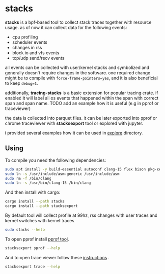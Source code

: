 # stacks

**stacks** is a bpf-based tool to collect stack traces together with resource usage.
as of now it can collect data for the following events:
- cpu profiling
- scheduler events
- changes in rss
- block io and vfs events
- tcp/udp send/recv events
  
all events can be collected with user/kernel stacks and symbolized and generally doesn't require changes in the software.
one required change might be to compile with `force-frame-pointers=yes`, and it is also beneficial to keep `debug=1`.

additionally, **tracing-stacks** is a basic extension for popular tracing crate.
if enabled it will label all os events that happened within the span with correct span and span name.
TODO add an example how it is useful (e.g in pprof or traceviewer) 

the data is collected into parquet files. it can be later exported into
pprof or chrome traceviewer with **stacksexport** tool or explored with jupyter.

i provided several examples how it can be used in [explore](./explore) directory.

## Using

To compile you need the following dependencies:

```sh
sudo apt install -y build-essential autoconf clang-15 flex bison pkg-config autopoint
sudo ln -s /usr/include/asm-generic /usr/include/asm
sudo rm -f /bin/clang
sudo ln -s /usr/bin/clang-15 /bin/clang
```

And then install with cargo:

```sh
cargo install --path stacks
cargo install --path stacksexport
```

By default tool will collect profile at 99hz, rss changes with user traces and kernel switches with kernel traces.
```sh
sudo stacks --help
```

To open pprof install [pprof tool](https://github.com/google/pprof).
```sh
stacksexport pprof --help
```

And to open trace viewer follow these [instructions](https://chromium.googlesource.com/catapult/+/refs/heads/main/tracing/README.md) .
```sh
stacksexport trace --help
```